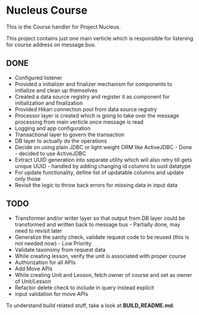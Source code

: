 Nucleus Course
================

This is the Course handler for Project Nucleus. 

This project contains just one main verticle which is responsible for listening for course address on message bus. 

DONE
----
* Configured listener
* Provided a initializer and finalizer mechanism for components to initialize and clean up themselves
* Created a data source registry and register it as component for initialization and finalization
* Provided Hikari connection pool from data source registry
* Processor layer is created which is going to take over the message processing from main verticle once message is read
* Logging and app configuration
* Transactional layer to govern the transaction
* DB layer to actually do the operations
* Decide on using plain JDBC or light weight ORM like ActiveJDBC - Done - decided to use ActiveJDBC
* Extract UUID generation into separate utility which will also retry till gets unique UUID - handled by adding changing id columns to uuid datatype
* For update functionality, define list of updatable columns and update only those
* Revisit the logic to throw back errors for missing data in input data

TODO
----
* Transformer and/or writer layer so that output from DB layer could be transformed and written back to message bus - Partially done, may need to revisit later
* Generalize the sanity check, validate request code to be reused (this is not needed now) - Low Priority
* Validate taxonomy from request data
* While creating lesson, verify the unit is associated with proper course
* Authorization for all APIs
* Add Move APIs
* While creating Unit and Lesson, fetch owner of course and set as owner of Unit/Lesson
* Refactor delete check to include in query instead explicit
* input validation for move APIs
 

To understand build related stuff, take a look at **BUILD_README.md**.


